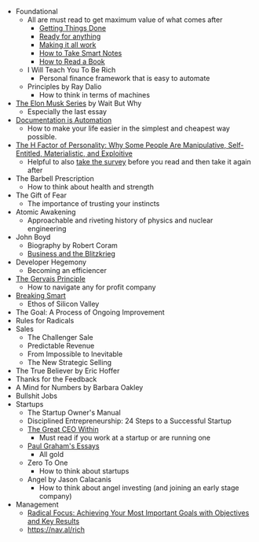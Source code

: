 - Foundational
	- All  are must read to get maximum value of what comes after
		 - [Getting Things Done](https://www.amazon.com/Getting-Things-Done-Stress-Free-Productivity-ebook/dp/B00KWG9M2E/ref=sr_1_2?crid=N9JDKHPMC4UU&dchild=1&keywords=getting%20things%20done&qid=1595143175&s=digital-text&sprefix=getting,digital-text,176&sr=1-2)
		 - [Ready for anything](https://www.amazon.com/gp/product/B000OIZUP8/ref=dbs_a_def_rwt_bibl_vppi_i3)
		 - [Making it all work](https://www.amazon.com/gp/product/B001AO0GRC/ref=dbs_a_def_rwt_bibl_vppi_i2)
		 - [How to Take Smart Notes](https://www.amazon.com/How-Take-Smart-Notes-Nonfiction-ebook/dp/B06WVYW33Y)
		 - [How to Read a Book](https://www.amazon.com/How-Read-Book-Touchstone-ebook/dp/B004PYDAPE/ref=sr_1_2?dchild=1&keywords=how%20to%20read%20a%20book&qid=1595143248&s=digital-text&sr=1-2) 
	 - I Will Teach You To Be Rich
		 - Personal finance framework that is easy to automate
	 - Principles by Ray Dalio
		 - How to think in terms of machines
 - [The Elon Musk Series](https://waitbutwhy.com/2017/03/elon-musk-post-series.html) by Wait But Why
	 - Especially the last essay
 - [Documentation is Automation](https://cacm.acm.org/magazines/2018/6/228040-documentation-is-automation/fulltext)
	 - How to make your life easier in the simplest and cheapest way possible.
 - [The H Factor of Personality: Why Some People Are Manipulative, Self-Entitled, Materialistic, and Exploitive](https://www.amazon.com/dp/B00DV3LRY6/ref=dp-kindle-redirect?_encoding=UTF8&btkr=1)
	 - Helpful to also [take the survey](https://hexaco.org/hexaco-online) before you read and then take it again after
 - The Barbell Prescription
	- How to think about health and strength
 - The Gift of Fear
	 - The importance of trusting your instincts
 - Atomic Awakening
	 - Approachable and riveting history of physics and nuclear engineering
 - John Boyd 
	 - Biography by Robert Coram
	 - [Business and the Blitzkrieg](https://www.goalsys.com/systemsthinking/documents/Part-2-BusinessandtheBlitzkrieg.pdf)
 - Developer Hegemony
	 - Becoming an efficiencer 
 - [The Gervais Principle](https://www.ribbonfarm.com/2009/10/07/the-gervais-principle-or-the-office-according-to-the-office/)
	 - How to navigate any for profit company
 - [Breaking Smart](https://breakingsmart.com/en/season-1/)
	 - Ethos of Silicon Valley
 -  The Goal: A Process of Ongoing Improvement
 - Rules for Radicals
- Sales
	- The Challenger Sale
	- Predictable Revenue
	- From Impossible to Inevitable
	- The New Strategic Selling
- The True Believer by Eric Hoffer
- Thanks for the Feedback
- A Mind for Numbers by Barbara Oakley
- Bullshit Jobs
- Startups
	- The Startup Owner's Manual
	- Disciplined Entrepreneurship: 24 Steps to a Successful Startup
	- [The Great CEO Within](https://www.amazon.com/Great-CEO-Within-Tactical-Building-ebook/dp/B07ZLGQZYC/ref=sr_1_2?dchild=1&keywords=ceo%20within&qid=1595143316&s=digital-text&sr=1-2)
		- Must read if you work at a startup or are running one
	 - [Paul Graham's Essays](http://www.paulgraham.com/articles.html)
		 - All gold 
	 - Zero To One
		 - How to think about startups
	 - Angel by Jason Calacanis
		 - How to think about angel investing (and joining an early stage company)
- Management
	- [Radical Focus: Achieving Your Most Important Goals with Objectives and Key Results](https://www.amazon.com/dp/B01BFKJA0Y/ref=dp-kindle-redirect?_encoding=UTF8&btkr=1)
	- https://nav.al/rich
<!--stackedit_data:
eyJoaXN0b3J5IjpbMTgwOTEzMTM1OCwtMTQxMzU0OTYxOSwtMT
M5OTA0NjY4NCwxODU2MTMzNzc1LDEyMzAzMzI4MzgsMTEyMTMy
MTQwMSwxNzIzOTkzOTEsMTQxNzg3NDkyMl19
-->